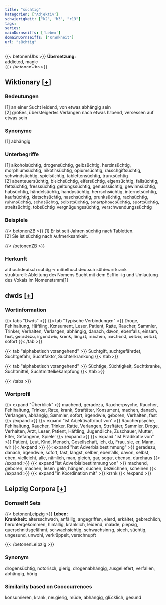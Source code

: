 ```yaml
---
title: "süchtig"
kategorien: ["Adjektiv"]
schwierigkeit: ["k2", "h3", "r13"]
tags:
series:
mainDornseiffs: ['Leben']
domainDornseiffs: ['Krankheit']
url: "süchtig"
---
```


{{< betonenÜbs >}}
**Übersetzung:**  
addicted, manic  
{{< /betonenÜbs >}}

## Wiktionary [[+](https://de.wiktionary.org/wiki/süchtig)]

### Bedeutungen
[1] an einer Sucht leidend, von etwas abhängig sein  
[2] großes, übersteigertes Verlangen nach etwas habend, versessen auf etwas sein  

### Synonyme
[1] abhängig  

### Unterbegriffe
[1] alkoholsüchtig, drogensüchtig, gelbsüchtig, heroinsüchtig, morphiumsüchtig, nikotinsüchtig, opiumsüchtig, rauschgiftsüchtig, schwindsüchtig, spielsüchtig, tablettensüchtig, trunksüchtig  
[2] abenteuersüchtig, bleichsüchtig, eifersüchtig, eigensüchtig, fallsüchtig, fettsüchtig, fresssüchtig, geltungssüchtig, genusssüchtig, gewinnsüchtig, habsüchtig, händelsüchtig, handysüchtig, herrschsüchtig, internetsüchtig, kaufsüchtig, klatschsüchtig, naschsüchtig, prunksüchtig, rachsüchtig, ruhmsüchtig, sehnsüchtig, selbstsüchtig, smartphonesüchtig, spottsüchtig, streitsüchtig, tobsüchtig, vergnügungssüchtig, verschwendungssüchtig  

### Beispiele
{{< betonenZB >}}
[1] Er ist seit Jahren süchtig nach Tabletten.  
[2] Sie ist süchtig nach Aufmerksamkeit.  

{{< /betonenZB >}}
### Herkunft
althochdeutsch suhtig → mittelhochdeutsch sühtec = krank  
strukturell: Ableitung des Nomens Sucht mit dem Suffix -ig und Umlautung des Vokals im Nomenstamm[1]  



## dwds [[+](https://www.dwds.de/wb/süchtig)]

### Wortinformation
{{< tabs "Dwds" >}}
{{< tab "Typische Verbindungen" >}}
Droge, Fehlhaltung, Häftling, Konsument, Leser, Patient, Ratte, Raucher, Sammler, Trinker, Verhalten, Verlangen, abhängig, danach, davon, ebenfalls, einsam, fast, geradezu, irgendwie, krank, längst, machen, machend, selber, selbst, sofort
{{< /tab >}}

{{< tab "alphabetisch vorangehend" >}}
Suchtgift, suchtgefährdet, Suchtgefahr, Suchtfaktor, Suchterkrankung
{{< /tab >}}

{{< tab "alphabetisch vorangehend" >}}
Süchtige, Süchtigkeit, Suchtkranke, Suchtmittel, Suchtmittelbekämpfung
{{< /tab >}}

{{< /tabs >}}

### Wortprofil
{{< expand "Überblick" >}} machend, geradezu, Raucherpsyche, Raucher, Fehlhaltung, Trinker, Ratte, krank, Straftäter, Konsument, machen, danach, Verlangen, abhängig, Sammler, sofort, irgendwie, geboren, Verhalten, fast {{< /expand >}}
{{< expand "ist Adjektivattribut von" >}} Raucherpsyche, Fehlhaltung, Raucher, Trinker, Ratte, Verlangen, Straftäter, Sammler, Droge, Verhalten, Arzt, Leser, Patient, Häftling, Jugendliche, Zuschauer, Mutter, Elter, Gefangene, Spieler {{< /expand >}}
{{< expand "ist Prädikativ von" >}} Patient, Leut, Kind, Mensch, Gesellschaft, ich, du, Frau, sie, er, Mann, wir {{< /expand >}}
{{< expand "hat Adverbialbestimmung" >}} geradezu, danach, irgendwie, sofort, fast, längst, selber, ebenfalls, davon, selbst, eben, vielleicht, alle, nämlich, man, gleich, gar, sogar, ebenso, durchaus {{< /expand >}}
{{< expand "ist Adverbialbestimmung von" >}} machend, geboren, machen, lesen, geln, hängen, suchen, bezeichnen, scheinen {{< /expand >}}
{{< expand "in Koordination mit" >}} krank {{< /expand >}}

## Leipzig Corpora [[+](https://corpora.uni-leipzig.de/en/res?word=süchtig&corpusId=deu_newscrawl-public_2018)]

### Dornseiff Sets
{{< betonenLeipzig >}}
**Leben:**  
**Krankheit:** altersschwach, anfällig, angegriffen, elend, erkältet, gebrechlich, heruntergekommen, hinfällig, kränklich, leidend, malade, piepsig, querschnittsgelähmt, schwachsichtig, schwachsinnig, siech, süchtig, ungesund, unwohl, verkrüppelt, verschnupft  

{{< /betonenLeipzig >}}

### Synonym
drogensüchtig, notorisch, gierig, drogenabhängig, ausgeliefert, verfallen, abhängig, hörig


### Similarity based on Cooccurrences
konsumieren, krank, neugierig, müde, abhängig, glücklich, gesund

